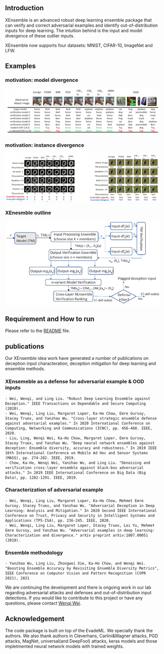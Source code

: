 ## Introduction

XEnsemble is an advanced robust deep learning ensemble package that can verify and correct adversarial examples and identify out-of-distribution inputs for deep learning. The intuition behind is the input and model divergence of these outlier inputs.

XEnsemble now supports four datasets: MNIST, CIFAR-10, ImageNet and LFW.


##  Examples

### motivation: model divergence

![model_div](fig/model_divergence.png)

### motivation: instance divergence

![ins_div](fig/input_divergence.png)


### XEnesmble outline

![system](fig/system_fig.png)

## Requirement and How to run
Please refer to the [README](https://github.com/WenqiWei789/XEnsemble-1.0) file.

## publications
Our XEnsemble idea work have generated a number of publications on deception input characteration, deception mitigation for deep learning and ensemble methods.


### XEnsemeble as a defense for adversarial example & OOD inputs
```
- Wei, Wenqi, and Ling Liu. "Robust Deep Learning Ensemble against Deception." IEEE Transactions on Dependable and Secure Computing (2020).
- Wei, Wenqi, Ling Liu, Margaret Loper, Ka-Ho Chow, Emre Gursoy, Stacey Truex, and Yanzhao Wu. "Cross-layer strategic ensemble defense against adversarial examples." In 2020 International Conference on Computing, Networking and Communications (ICNC), pp. 456-460. IEEE, 2020.
- Liu, Ling, Wenqi Wei, Ka-Ho Chow, Margaret Loper, Emre Gursoy, Stacey Truex, and Yanzhao Wu. "Deep neural network ensembles against deception: Ensemble diversity, accuracy and robustness." In 2019 IEEE 16th International Conference on Mobile Ad Hoc and Sensor Systems (MASS), pp. 274-282. IEEE, 2019.
- Chow, Ka-Ho, Wenqi Wei, Yanzhao Wu, and Ling Liu. "Denoising and verification cross-layer ensemble against black-box adversarial attacks." In 2019 IEEE International Conference on Big Data (Big Data), pp. 1282-1291. IEEE, 2019.
```

### Characterization of adversarial example
```
- Wei, Wenqi, Ling Liu, Margaret Loper, Ka-Ho Chow, Mehmet Emre Gursoy, Stacey Truex, and Yanzhao Wu. "Adversarial Deception in Deep Learning: Analysis and Mitigation." In 2020 Second IEEE International Conference on Trust, Privacy and Security in Intelligent Systems and Applications (TPS-ISA), pp. 236-245. IEEE, 2020.
- Wei, Wenqi, Ling Liu, Margaret Loper, Stacey Truex, Lei Yu, Mehmet Emre Gursoy, and Yanzhao Wu. "Adversarial examples in deep learning: Characterization and divergence." arXiv preprint arXiv:1807.00051 (2018).
```

### Ensemble methodology
```
- Yanzhao Wu, Ling Liu, Zhongwei Xie, Ka-Ho Chow, and Wenqi Wei. "Boosting Ensemble Accuracy by Revisiting Ensemble Diversity Metrics", IEEE Conference on Computer Vision and Pattern Recognition (CVPR 2021), 2021
```


We are continuing the development and there is ongoing work in our lab regarding adversarial attacks and defenses and out-of-distribution input detections. If you would like to contribute to this project or have any questions, please contact [Wenqi Wei](https://www.cc.gatech.edu/~wwei66/).


## Acknowledgement
The code package is built on top of the EvadeML. We specially thank the authors. We also thank authors in Cleverhans, Carlini&Wagner attacks, PGD attacks, MagNet, universal(and DeepFool) attacks, keras models and those impletmented neural network models with trained weights.



<!--
this page is https://wenqiwei789.github.io/XEnsemble_project/



```markdown
Syntax highlighted code block

# Header 1
## Header 2
### Header 3

- Bulleted
- List

1. Numbered
2. List

**Bold** and _Italic_ and `Code` text

[Link](url) and ![Image](src)
```

For more details see [GitHub Flavored Markdown](https://guides.github.com/features/mastering-markdown/).

-->
